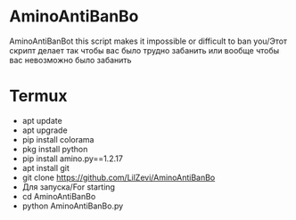 # AminoAntiBanBo
AminoAntiBanBot this script makes it impossible or difficult to ban you/Этот скрипт делает так чтобы вас было трудно забанить или вообще  чтобы вас невозможно было забанить
# Termux
- apt update
- apt upgrade
- pip install colorama
- pkg install python
- pip install amino.py==1.2.17
- apt install git
- git clone https://github.com/LilZevi/AminoAntiBanBo
- Для запуска/For starting
- cd AminoAntiBanBo
- python AminoAntiBanBo.py
